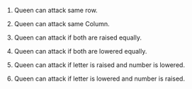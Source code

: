 1. Queen can attack same row.

2. Queen can attack same Column.

3. Queen can attack if both are raised equally.

4. Queen can attack if both are lowered equally.

5. Queen can attack if letter is raised and number is lowered.

6. Queen can attack if letter is lowered and number is raised.
